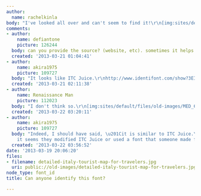 ```yaml
---
author:
  name: rachelkinla
body: "I've looked all over and can't seem to find it!\r\n[img:sites/default/files/old-images/detailed-italy-tourist-map-for-travelers_4711.jpg]"
comments:
- author:
    name: defiantone
    picture: 126244
  body: can you provide the source? (website, etc). sometimes it helps.
  created: '2013-03-21 01:04:41'
- author:
    name: akira1975
    picture: 109727
  body: "It looks like ITC Juice.\r\nhttp://www.identifont.com/show?3EI"
  created: '2013-03-21 02:11:38'
- author:
    name: Renaissance Man
    picture: 112023
  body: "I don't think so.\r\n[img:sites/default/files/old-images/MED_6466.jpg]"
  created: '2013-03-22 03:20:11'
- author:
    name: akira1975
    picture: 109727
  body: "Indeed, I should have said, \u201Cit is similar to ITC Juice.\u201D\r\nAnyway,
    it seems they modified ITC Juice or used a font that someone made from it."
  created: '2013-03-22 03:56:52'
date: '2013-03-19 20:06:20'
files:
- filename: detailed-italy-tourist-map-for-travelers.jpg
  uri: public://old-images/detailed-italy-tourist-map-for-travelers.jpg
node_type: font_id
title: Can anyone identify this font?

---
```


